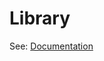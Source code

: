 # Library

See: [Documentation](https://docs.ansible.com/ansible/latest/dev_guide/developing_locally.html#adding-standalone-local-modules-for-selected-playbooks-or-a-single-role)
